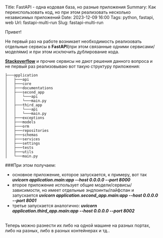 Title: FastAPI - одна кодовая база, но разные приложения
Summary: Как переиспользовать код, но при этом реализовать несколько независимых приложений
Date: 2023-12-09 16:00
Tags: python, fastapi, web
Url: fastapi-multi-run
Slug: fastapi-multi-run

Привет!

Не первый раз на работе возникает необходимость реализовать отдельные сервисы в **FastAPI**(при этом связанные одними сервисами/моделями) и при этом исключить дублирование кода.

[**Stackoverflow**](https://stackoverflow.com/) и прочие сервисы не дают решения данного вопроса и не первый раз реализовываю вот такую структуру приложения:

```
├───application
│   ├───api
│   ├───core
│   ├───documentations
│   ├───second_app
│   │   └───api
│   │   └───main.py
│   ├───third_app
│   │   └───api
│   │   └───main.py
│   ├───exceptions
│   ├───models
│   ├───orm
│   ├───repositories
│   ├───schemas
│   ├───services
│   ├───settings
│   ├───tests
│   ├───utils
│   └───main.py
```


###При этом получаем:
- основное приложение, которое запускается, к примеру, вот так ***uvicorn application.main:app --host 0.0.0.0 --port 8000***
- второе приложение использует общие модели/сервисы/зависимости, но имеет отдельные эндпоинты/лайфспан и запускается ***uvicorn application.second_app.main:app --host 0.0.0.0 --port 8001***
- третье запускается аналогично: ***uvicorn application.third_app.main:app --host 0.0.0.0 --port 8002***

<br>
Теперь можно разнести их либо на одной машине на разных портах, либо на разных, либо в разных контейнерах и тд..